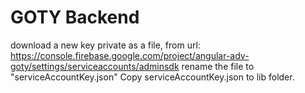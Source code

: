 # GOTY Backend

download a new key private as a file, from url: https://console.firebase.google.com/project/angular-adv-goty/settings/serviceaccounts/adminsdk
rename the file to "serviceAccountKey.json"
Copy serviceAccountKey.json to lib folder.